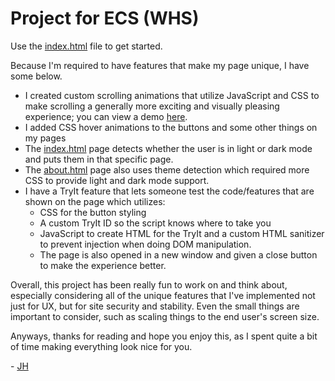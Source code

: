 # Project for ECS (WHS)
Use the [index.html](https://github.com/speedy507MA/comp-sci-project/blob/main/html/index.html) file to get started.

Because I'm required to have features that make my page unique, I have some below.

* I created custom scrolling animations that utilize JavaScript and CSS to make scrolling a generally more exciting and visually pleasing experience; you can view a demo [here]().
* I added CSS hover animations to the buttons and some other things on my pages
* The [index.html](https://github.com/speedy507MA/comp-sci-project/blob/main/html/index.html) page detects whether the user is in light or dark mode and puts them in that specific page.
* The [about.html](https://github.com/speedy507MA/comp-sci-project/blob/main/html/about.html) page also uses theme detection which required more CSS to provide light and dark mode support.
* I have a TryIt feature that lets someone test the code/features that are shown on the page which utilizes:
    * CSS for the button styling
    * A custom TryIt ID so the script knows where to take you
    * JavaScript to create HTML for the TryIt and a custom HTML sanitizer to prevent injection when doing DOM manipulation.
    * The page is also opened in a new window and given a close button to make the experience better.

Overall, this project has been really fun to work on and think about, especially considering all of the unique features that I've implemented not just for UX, but for site security and stability. Even the small things are important to consider, such as scaling things to the end user's screen size.

Anyways, thanks for reading and hope you enjoy this, as I spent quite a bit of time making everything look nice for you.

\- [JH](https://github.com/speedy507MA)